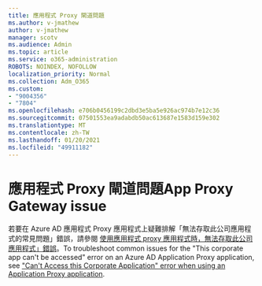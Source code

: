 ```yaml
---
title: 應用程式 Proxy 閘道問題
ms.author: v-jmathew
author: v-jmathew
manager: scotv
ms.audience: Admin
ms.topic: article
ms.service: o365-administration
ROBOTS: NOINDEX, NOFOLLOW
localization_priority: Normal
ms.collection: Adm_O365
ms.custom:
- "9004356"
- "7804"
ms.openlocfilehash: e706b0456199c2dbd3e5ba5e926ac974b7e12c36
ms.sourcegitcommit: 07501553ea9adabdb50ac613687e1583d159e302
ms.translationtype: MT
ms.contentlocale: zh-TW
ms.lasthandoff: 01/20/2021
ms.locfileid: "49911182"
---
```

# <a name="app-proxy-gateway-issue"></a><span data-ttu-id="b215e-102">應用程式 Proxy 閘道問題</span><span class="sxs-lookup"><span data-stu-id="b215e-102">App Proxy Gateway issue</span></span>

<span data-ttu-id="b215e-103">若要在 Azure AD 應用程式 Proxy 應用程式上疑難排解「無法存取此公司應用程式的常見問題」錯誤，請參閱 [使用應用程式 proxy 應用程式時，無法存取此公司應用程式」錯誤](https://docs.microsoft.com/azure/active-directory/manage-apps/application-proxy-sign-in-bad-gateway-timeout-error)。</span><span class="sxs-lookup"><span data-stu-id="b215e-103">To troubleshoot common issues for the "This corporate app can't be accessed" error on an Azure AD Application Proxy application, see ["Can't Access this Corporate Application" error when using an Application Proxy application](https://docs.microsoft.com/azure/active-directory/manage-apps/application-proxy-sign-in-bad-gateway-timeout-error).</span></span>
